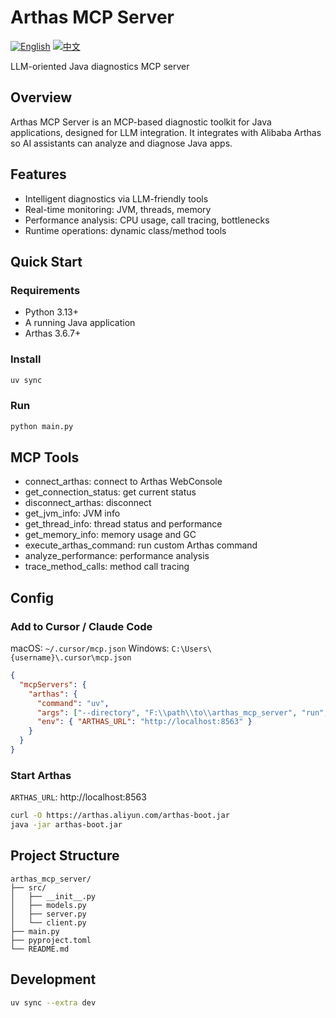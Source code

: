 # Arthas MCP Server

[![English](https://img.shields.io/badge/lang-English-red.svg)](README.md) [![中文](https://img.shields.io/badge/lang-中文-blue.svg)](README.zh-CN.md)

LLM-oriented Java diagnostics MCP server

## Overview

Arthas MCP Server is an MCP-based diagnostic toolkit for Java applications, designed for LLM integration. It integrates with Alibaba Arthas so AI assistants can analyze and diagnose Java apps.

## Features

- Intelligent diagnostics via LLM-friendly tools
- Real-time monitoring: JVM, threads, memory
- Performance analysis: CPU usage, call tracing, bottlenecks
- Runtime operations: dynamic class/method tools

## Quick Start

### Requirements
- Python 3.13+
- A running Java application
- Arthas 3.6.7+

### Install
```bash
uv sync
```

### Run
```bash
python main.py
```

## MCP Tools

- connect_arthas: connect to Arthas WebConsole
- get_connection_status: get current status
- disconnect_arthas: disconnect
- get_jvm_info: JVM info
- get_thread_info: thread status and performance
- get_memory_info: memory usage and GC
- execute_arthas_command: run custom Arthas command
- analyze_performance: performance analysis
- trace_method_calls: method call tracing

## Config

### Add to Cursor / Claude Code

macOS: `~/.cursor/mcp.json`
Windows: `C:\Users\{username}\.cursor\mcp.json`

```json
{
  "mcpServers": {
    "arthas": {
      "command": "uv",
      "args": ["--directory", "F:\\path\\to\\arthas_mcp_server", "run", "python", "main.py"],
      "env": { "ARTHAS_URL": "http://localhost:8563" }
    }
  }
}
```

### Start Arthas

`ARTHAS_URL`: http://localhost:8563

```bash
curl -O https://arthas.aliyun.com/arthas-boot.jar
java -jar arthas-boot.jar
```

## Project Structure

```
arthas_mcp_server/
├── src/
│   ├── __init__.py
│   ├── models.py
│   ├── server.py
│   └── client.py
├── main.py
├── pyproject.toml
└── README.md
```

## Development

```bash
uv sync --extra dev
```